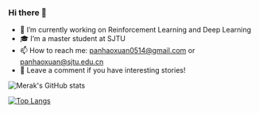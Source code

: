 ### Hi there 👋

<!--
**merak0514/merak0514** is a ✨ _special_ ✨ repository because its `README.md` (this file) appears on your GitHub profile.
-->

- 🔭 I’m currently working on Reinforcement Learning and Deep Learning
- 🎓 I’m a master student at SJTU
- 📫 How to reach me: panhaoxuan0514@gmail.com or panhaoxuan@sjtu.edu.cn
- 🛵 Leave a comment if you have interesting stories!

![Merak's GitHub stats](https://github-readme-stats-tau-plum-51.vercel.app/api?username=merak0514&show_icons=true&theme=radical&count_private=true)

[![Top Langs](https://github-readme-stats-tau-plum-51.vercel.app/api/top-langs/?username=merak0514&layout=compact)](https://github.com/merak0514/github-readme-stats)
